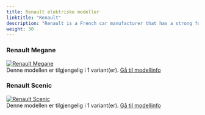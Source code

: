 ```yaml
---
title: Renault elektriske modeller
linktitle: "Renault"
description: "Renault is a French car manufacturer that has a strong focus on electric vehicles (EVs). Renault has been a pioneer in the EV market since it launched the first mass-produced electric car, the ZOE, in 2012."
weight: 30
---
```

<!-- markdownlint-disable MD033 -->
<!-- markdownlint-disable MD010 -->


<div class="container shadow p-3 mb-5 bg-body-tertiary rounded">
<h3> Renault Megane</h3>
	<div class="row">
		<div class="col col-12 col-md-6">
			<a href="megane"><img src="https://media.evkx.net/multimedia/models/renault/megane/megane_e-tech_techno/main_1_st.jpeg" class="img-fluid" alt="Renault Megane" ></a>
		</div>
		<div class="col col-12 col-md-6">
Denne modellen er tilgjengelig i 1 variant(er).
<a href="megane">Gå til modellinfo</a>
		</div>
	</div>
</div>
<div class="container shadow p-3 mb-5 bg-body-tertiary rounded">
<h3> Renault Scenic</h3>
	<div class="row">
		<div class="col col-12 col-md-6">
			<a href="scenic"><img src="https://media.evkx.net/multimedia/models/renault/scenic/scenic_e-tech_electric_high_range/main_1_st.jpg" class="img-fluid" alt="Renault Scenic" ></a>
		</div>
		<div class="col col-12 col-md-6">
Denne modellen er tilgjengelig i 1 variant(er).
<a href="scenic">Gå til modellinfo</a>
		</div>
	</div>
</div>
